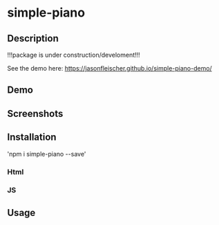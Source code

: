 # simple-piano

## Description
!!!package is under construction/develoment!!!

See the demo here:
https://jasonfleischer.github.io/simple-piano-demo/

## Demo

## Screenshots

## Installation
'npm i simple-piano --save'


### Html

### JS


## Usage



